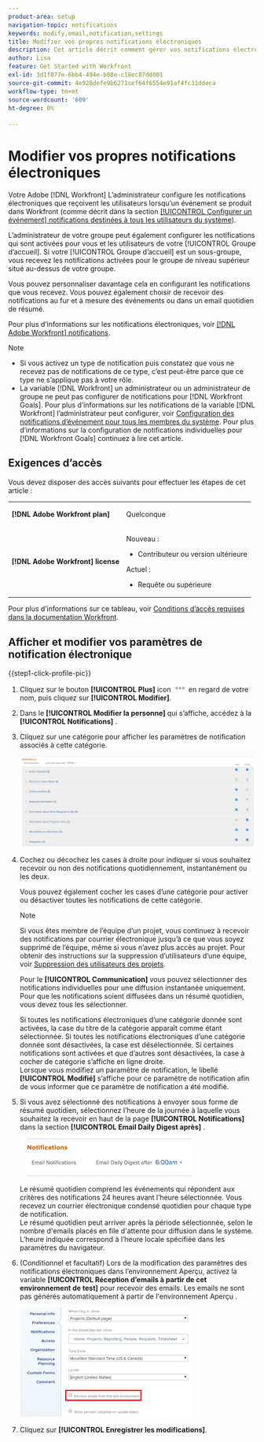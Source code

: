 ```yaml
---
product-area: setup
navigation-topic: notifications
keywords: modify,email,notification,settings
title: Modifier vos propres notifications électroniques
description: Cet article décrit comment gérer vos notifications électroniques dans votre profil utilisateur.
author: Lisa
feature: Get Started with Workfront
exl-id: 3d1f877e-6bb4-494e-b08e-c18ec87dd001
source-git-commit: 4e928defe9b6271cef64f6554e91af4fc31ddeca
workflow-type: tm+mt
source-wordcount: '609'
ht-degree: 0%

---
```


# Modifier vos propres notifications électroniques

<!-- Audited: 1/2024 -->

Votre Adobe [!DNL Workfront] L’administrateur configure les notifications électroniques que reçoivent les utilisateurs lorsqu’un événement se produit dans Workfront (comme décrit dans la section [[!UICONTROL Configurer un événement] notifications destinées à tous les utilisateurs du système](../../administration-and-setup/manage-workfront/emails/configure-event-notifications-for-everyone-in-the-system.md)).

L’administrateur de votre groupe peut également configurer les notifications qui sont activées pour vous et les utilisateurs de votre [!UICONTROL Groupe d’accueil]. Si votre [!UICONTROL Groupe d’accueil] est un sous-groupe, vous recevez les notifications activées pour le groupe de niveau supérieur situé au-dessus de votre groupe.

Vous pouvez personnaliser davantage cela en configurant les notifications que vous recevez. Vous pouvez également choisir de recevoir des notifications au fur et à mesure des événements ou dans un email quotidien de résumé.

Pour plus d’informations sur les notifications électroniques, voir [[!DNL Adobe Workfront] notifications](../../workfront-basics/using-notifications/wf-notifications.md).

>[!NOTE]
>
>* Si vous activez un type de notification puis constatez que vous ne recevez pas de notifications de ce type, c’est peut-être parce que ce type ne s’applique pas à votre rôle.
>* La variable [!DNL Workfront] un administrateur ou un administrateur de groupe ne peut pas configurer de notifications pour [!DNL Workfront Goals]. Pour plus d’informations sur les notifications de la variable [!DNL Workfront] l’administrateur peut configurer, voir [Configuration des notifications d’événement pour tous les membres du système](../../administration-and-setup/manage-workfront/emails/configure-event-notifications-for-everyone-in-the-system.md). Pour plus d’informations sur la configuration de notifications individuelles pour [!DNL Workfront Goals] continuez à lire cet article.
>

## Exigences d’accès

Vous devez disposer des accès suivants pour effectuer les étapes de cet article :

<table style="table-layout:auto"> 
 <col> 
 </col> 
 <col> 
 </col> 
 <tbody> 
  <tr> 
   <td role="rowheader"><strong>[!DNL Adobe Workfront plan]</strong></td> 
   <td> <p>Quelconque</p> </td> 
  </tr> 
  <tr> 
   <td role="rowheader"><strong>[!DNL Adobe Workfront] license</strong></td> 
   <td>  <p>Nouveau :</p> 
   <ul><li>Contributeur ou version ultérieure</li></ul>
   <p>Actuel :</p>
   <ul><li>Requête ou supérieure</li></ul>
   </td> 
  </tr> 
 </tbody> 
</table>

Pour plus d’informations sur ce tableau, voir [Conditions d’accès requises dans la documentation Workfront](/help/quicksilver/administration-and-setup/add-users/access-levels-and-object-permissions/access-level-requirements-in-documentation.md).

## Afficher et modifier vos paramètres de notification électronique

{{step1-click-profile-pic}}

1. Cliquez sur le bouton **[!UICONTROL Plus]** icon ![](assets/more-icon.png) en regard de votre nom, puis cliquez sur **[!UICONTROL Modifier]**.

1. Dans le **[!UICONTROL Modifier la personne]** qui s’affiche, accédez à la **[!UICONTROL Notifications]** .

1. Cliquez sur une catégorie pour afficher les paramètres de notification associés à cette catégorie.

   ![](assets/my-profile-notifications.png)

1. Cochez ou décochez les cases à droite pour indiquer si vous souhaitez recevoir ou non des notifications quotidiennement, instantanément ou les deux.

   Vous pouvez également cocher les cases d’une catégorie pour activer ou désactiver toutes les notifications de cette catégorie.

   >[!NOTE]
   >
   >Si vous êtes membre de l’équipe d’un projet, vous continuez à recevoir des notifications par courrier électronique jusqu’à ce que vous soyez supprimé de l’équipe, même si vous n’avez plus accès au projet. Pour obtenir des instructions sur la suppression d’utilisateurs d’une équipe, voir [Suppression des utilisateurs des projets](../../manage-work/projects/manage-projects/remove-users-from-projects.md).

   Pour le **[!UICONTROL Communication]** vous pouvez sélectionner des notifications individuelles pour une diffusion instantanée uniquement. Pour que les notifications soient diffusées dans un résumé quotidien, vous devez tous les sélectionner.

   Si toutes les notifications électroniques d’une catégorie donnée sont activées, la case du titre de la catégorie apparaît comme étant sélectionnée. Si toutes les notifications électroniques d’une catégorie donnée sont désactivées, la case est désélectionnée. Si certaines notifications sont activées et que d’autres sont désactivées, la case à cocher de catégorie s’affiche en ligne droite.\
   Lorsque vous modifiez un paramètre de notification, le libellé **[!UICONTROL Modifié]** s’affiche pour ce paramètre de notification afin de vous informer que ce paramètre de notification a été modifié.

1. Si vous avez sélectionné des notifications à envoyer sous forme de résumé quotidien, sélectionnez l’heure de la journée à laquelle vous souhaitez la recevoir en haut de la page **[!UICONTROL Notifications]** dans la section **[!UICONTROL Email Daily Digest après]** .

   ![](assets/digest-time-stamp-my-settings-350x78.png)

   Le résumé quotidien comprend les événements qui répondent aux critères des notifications 24 heures avant l’heure sélectionnée. Vous recevez un courrier électronique condensé quotidien pour chaque type de notification.\
   Le résumé quotidien peut arriver après la période sélectionnée, selon le nombre d&#39;emails placés en file d&#39;attente pour diffusion dans le système. L’heure indiquée correspond à l’heure locale spécifiée dans les paramètres du navigateur.

1. (Conditionnel et facultatif) Lors de la modification des paramètres des notifications électroniques dans l’environnement Aperçu, activez la variable **[!UICONTROL Réception d’emails à partir de cet environnement de test]** pour recevoir des emails. Les emails ne sont pas générés automatiquement à partir de l&#39;environnement Aperçu .

   ![](assets/receive-emails-from-sandbox-setting-edit-350x223.png)

1. Cliquez sur **[!UICONTROL Enregistrer les modifications]**.
